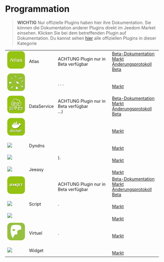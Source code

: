 
# Programmation


>**WICHTIG**
>Nur offizielle Plugins haben hier ihre Dokumentation. Sie können die Dokumentation anderer Plugins direkt im Jeedom Market einsehen. Klicken Sie bei dem betreffenden Plugin auf Dokumentation.
>Du kannst sehen [hier](https://market.jeedom.com/index.php?v=d&p=market&type=plugin&categorie=programming) alle offiziellen Plugins in dieser Kategorie


| | | | |
|--- | --- | --- | ---|
|<img src="atlas/beta/atlas_icon.png" class="pluginLogo" width="100" />|Atlas|ACHTUNG Plugin nur in Beta verfügbar<br/>|[Beta-Dokumentation](atlas/beta/index.md)<br/>[Markt](https://market.jeedom.com/index.php?v=d&p=market_display&id=4195)<br/>[Änderungsprotokoll Beta](atlas/beta/changelog.md)|
|<img src="clink/clink_icon.png" class="pluginLogo" width="100" />||. . .|[](clink/index.md)<br/>[Markt](https://market.jeedom.com/index.php?v=d&p=market_display&id=1867)<br/>[](clink/changelog.md)|
|<img src="dataservice/beta/dataservice_icon.png" class="pluginLogo" width="100" />|DataService|ACHTUNG Plugin nur in Beta verfügbar<br/>...)|[Beta-Dokumentation](dataservice/beta/index.md)<br/>[Markt](https://market.jeedom.com/index.php?v=d&p=market_display&id=3886)<br/>[Änderungsprotokoll Beta](dataservice/beta/changelog.md)|
|<img src="docker2/docker2_icon.png" class="pluginLogo" width="100" />|||[](docker2/index.md)[](docker2/beta/index.md)<br/>[Markt](https://market.jeedom.com/index.php?v=d&p=market_display&id=4204)<br/>[](docker2/changelog.md)[](docker2/beta/changelog.md)|
|<img src="dyndns/dyndns_icon.png" class="pluginLogo" width="100" />|Dyndns||[](dyndns/index.md)[](dyndns/beta/index.md)<br/>[Markt](https://market.jeedom.com/index.php?v=d&p=market_display&id=1928)<br/>[](dyndns/changelog.md)[](dyndns/beta/changelog.md)|
|<img src="htmldisplay/htmldisplay_icon.png" class="pluginLogo" width="100" />||).|[](htmldisplay/index.md)[](htmldisplay/beta/index.md)<br/>[Markt](https://market.jeedom.com/index.php?v=d&p=market_display&id=3843)<br/>[](htmldisplay/changelog.md)[](htmldisplay/beta/changelog.md)|
|<img src="jeeasy/jeeasy_icon.png" class="pluginLogo" width="100" />|Jeeasy||[](jeeasy/index.md)[](jeeasy/beta/index.md)<br/>[Markt](https://market.jeedom.com/index.php?v=d&p=market_display&id=3828)<br/>[](jeeasy/changelog.md)[](jeeasy/beta/changelog.md)|
|<img src="mqtt2/beta/mqtt2_icon.png" class="pluginLogo" width="100" />||ACHTUNG Plugin nur in Beta verfügbar<br/>|[Beta-Dokumentation](mqtt2/beta/index.md)<br/>[Markt](https://market.jeedom.com/index.php?v=d&p=market_display&id=4213)<br/>[Änderungsprotokoll Beta](mqtt2/beta/changelog.md)|
|<img src="script/script_icon.png" class="pluginLogo" width="100" />|Script|. |[](script/index.md)[](script/beta/index.md)<br/>[Markt](https://market.jeedom.com/index.php?v=d&p=market_display&id=20)<br/>[](script/changelog.md)[](script/beta/changelog.md)|
|<img src="simupre/simupre_icon.png" class="pluginLogo" width="100" />|||[](simupre/index.md)[](simupre/beta/index.md)<br/>[Markt](https://market.jeedom.com/index.php?v=d&p=market_display&id=3762)<br/>[](simupre/changelog.md)[](simupre/beta/changelog.md)|
|<img src="virtual/virtual_icon.png" class="pluginLogo" width="100" />|Virtuel|.|[](virtual/index.md)[](virtual/beta/index.md)<br/>[Markt](https://market.jeedom.com/index.php?v=d&p=market_display&id=21)<br/>[](virtual/changelog.md)[](virtual/beta/changelog.md)|
|<img src="widget/widget_icon.png" class="pluginLogo" width="100" />|Widget||[](widget/index.md)<br/>[Markt](https://market.jeedom.com/index.php?v=d&p=market_display&id=9)<br/>[](widget/changelog.md)|
